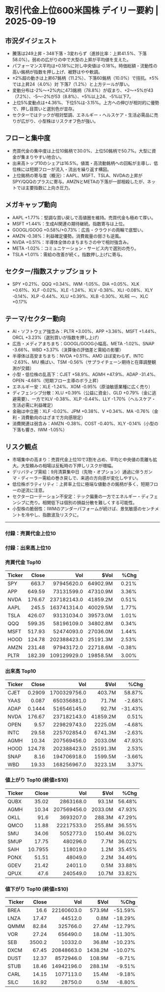 # 取引代金上位600米国株 デイリー要約 | 2025-09-19

## 市況ダイジェスト
- 騰落は249上昇・348下落・3変わらず（進捗比率：上昇41.5%、下落58.0%）。弱めの広がりの中で大型の上昇が平均値を支えた。
- パフォーマンス平均は+0.18%に対し中央値は-0.18%。時価総額・流動性の高い銘柄が指数を押し上げ、裾野はやや軟調。
- ±2%超の動きは上昇67銘柄（11.2%）、下落60銘柄（10.0%）で拮抗。±5%では上昇24（4.0%）対 下落7（1.2%）と上方テールが厚い。
- 変動分布は-2%〜+2%内に473銘柄（78.8%）が収まり、+2〜+5%が43（7.2%）、-5〜-2%が53（8.8%）、+5%以上24、-5%以下7。
- 上位5%変動点は+4.36%、下位5%は-3.15%。上方への伸びが相対的に優勢で、押し目買いと選別色が並存。
- セクターではテックが相対堅調、エネルギー・ヘルスケア・生活必需品に売りが広がり、小型株はリスクオフ色が強い。

## フローと集中度
- 売買代金の集中度は上位10銘柄で30.0%、上位50銘柄で50.7%。大型に資金が集まりやすい地合い。
- 出来高トップ10のシェアは16.5%。値嵩・高流動銘柄への回転が主導し、低位株には短期フローが流入・流出を繰り返す構図。
- 上位銘柄の寄与度（概況）：AAPL、MSFT、TSLA、NVDAの上昇がSPY/QQQのプラスに寄与。AMZNとMETAの下落が一部相殺したが、ネットでは主要指数に上向き圧力。

## メガキャップ動向
- AAPL +1.77%：堅調な買い戻しで高値圏を維持。売買代金も極めて厚い。
- MSFT +1.44%：生成AI関連の期待継続。指数寄与は上位。
- GOOGL/GOOG +0.58%/+0.73%：広告・クラウドの両輪で底堅い。
- AMZN -0.38%：利益確定優勢。消費裁量の弱さも逆風。
- NVDA +0.51%：半導体全体のまちまちさの中で相対強含み。
- META -1.02%：コミュニケーション・サービス内で選別の売り。
- TSLA +1.01%：需給の改善が続く。指数押し上げに寄与。

## セクター/指数スナップショット
- SPY +0.21%、QQQ +0.34%、IWM -1.05%、DIA +0.05%、XLK +0.61%、XLF -0.02%、XLE -1.24%、XLV -0.38%、XLI -0.08%、XLY -0.14%、XLP -0.44%、XLU +0.39%、XLB -0.30%、XLRE —、XLC +0.17%

## テーマ/セクター動向
- AI・ソフトウェア強含み：PLTR +3.00%、APP +3.36%、MSFT +1.44%、ORCL +3.23%（選別買いが指数を押し上げ）
- 広告・メディアまちまち：GOOGL/GOOG小幅高、META -1.02%、SNAP -3.66%、WBD +3.37%（決算後の評価差と需給の影響）
- 半導体は高安まちまち：NVDA +0.51%、AMD ほぼ変わらず、INTC -2.63%、MU 横ばい、TSM -0.56%（サプライチェーン期待と在庫調整観測が交錯）
- 小型・低位株の乱高下：CJET +58.9%、AGMH +47.9%、ADAP -31.4%、OPEN -4.68%（短期フロー主導のボラ上昇）
- エネルギー安：XLE -1.24%、XOM -0.95%（原油敏感業種に広く売り）
- ディフェンシブ分散：XLU +0.39%（公益に資金）、GLD +0.79%（金に逃避需要）、一方でXLV -0.38%、XLP -0.44%、LLY -1.70%（ヘルスケア・生活必需に利益確定）
- 金融は中立圏：XLF -0.02%、JPM +0.38%、V +0.34%、MA -0.76%（金利・消費動向のはざまで方向感限定）
- 消費関連は弱含み：AMZN -0.38%、COST -0.40%、XLY -0.14%（小型の下落も響き、IWM -1.05%）

## リスク観点
- 市場集中の高まり：売買代金上位10で3割を占め、平均と中央値の乖離も拡大。大型頼みの相場は反転時の下押しリスクが増幅。
- デリバティブ需給：9月清算集中日（先物・オプション）通過に伴うガンマ・ディーラー需給の巻き戻しで、来週の方向感が変化しやすい。
- 低位株ボラティリティ：上昇率上位に極端な値動きの銘柄が多く、短期フローの逆流に注意。
- セクターローテーション不安定：テック偏重の一方でエネルギー・ディフェンシブに売り。相関低下は個別の損益分散を難しくする可能性。
- 小型株の脆弱性：IWMのアンダーパフォームが続けば、景気敏感のセンチメントを冷やし、指数波及リスクに。

---

### 付録：売買代金上位10
### 付録：出来高上位10

### 売買代金 Top10
| Ticker | Close | Vol | $Vol | %Chg |
|---|---:|---:|---:|---:|
| SPY | 663.7 | 97945620.0 | 64902.9M | 0.21% |
| APP | 649.59 | 73131599.0 | 47310.9M | 3.36% |
| NVDA | 176.67 | 237182143.0 | 41859.2M | 0.51% |
| AAPL | 245.5 | 163741314.0 | 40029.5M | 1.77% |
| TSLA | 426.07 | 93131034.0 | 39573.0M | 1.01% |
| QQQ | 599.35 | 58196109.0 | 34802.8M | 0.34% |
| MSFT | 517.93 | 52474093.0 | 27036.0M | 1.44% |
| HOOD | 124.78 | 202388423.0 | 25191.3M | 2.53% |
| AMZN | 231.48 | 97943172.0 | 22718.6M | -0.38% |
| PLTR | 182.39 | 109129929.0 | 19858.5M | 3.00% |


### 出来高 Top10
| Ticker | Close | Vol | $Vol | %Chg |
|---|---:|---:|---:|---:|
| CJET | 0.2909 | 1700329756.0 | 403.7M | 58.87% |
| YAAS | 0.087 | 650356881.0 | 71.7M | -2.68% |
| ADAP | 0.1444 | 516546145.0 | 92.7M | -31.43% |
| NVDA | 176.67 | 237182143.0 | 41859.2M | 0.51% |
| OPEN | 9.57 | 229829743.0 | 2225.0M | -4.68% |
| INTC | 29.58 | 225702854.0 | 6741.3M | -2.63% |
| AGMH | 10.34 | 207569456.0 | 2033.0M | 47.93% |
| HOOD | 124.78 | 202388423.0 | 25191.3M | 2.53% |
| SNAP | 8.16 | 194706918.0 | 1599.5M | -3.66% |
| WBD | 19.33 | 168256967.0 | 3223.1M | 3.37% |


### 値上がり Top10 (終値≥$10)
| Ticker | Close | Vol | $Vol | %Chg |
|---|---:|---:|---:|---:|
| QUBX | 35.02 | 2863168.0 | 93.1M | 56.48% |
| AGMH | 10.34 | 207569456.0 | 2033.0M | 47.93% |
| OKLL | 91.6 | 3693207.0 | 288.3M | 47.29% |
| QMCO | 11.88 | 22217533.0 | 255.8M | 36.55% |
| SMU | 34.06 | 5052773.0 | 150.4M | 36.02% |
| SMUP | 17.75 | 480296.0 | 7.7M | 36.02% |
| SAIH | 10.7955 | 118019.0 | 1.2M | 35.45% |
| PONX | 51.51 | 48049.0 | 2.2M | 34.49% |
| GDEV | 21.42 | 24011.0 | 0.5M | 33.88% |
| QPUX | 47.6 | 240549.0 | 10.7M | 33.82% |


### 値下がり Top10 (終値≥$10)
| Ticker | Close | Vol | $Vol | %Chg |
|---|---:|---:|---:|---:|
| BREA | 16.6 | 22160603.0 | 573.9M | -51.59% |
| LNZA | 17.47 | 44512.0 | 0.8M | -18.29% |
| QMMM | 82.84 | 325766.0 | 27.4M | -12.79% |
| VOR | 27.24 | 656490.0 | 18.0M | -11.30% |
| SEB | 3500.2 | 10332.0 | 36.8M | -10.23% |
| DXCM | 67.45 | 20848663.0 | 1438.2M | -10.07% |
| DUST | 12.37 | 8572946.0 | 108.9M | -9.71% |
| STUB | 18.46 | 14942196.0 | 288.1M | -9.51% |
| CARL | 14.15 | 1077113.0 | 15.4M | -9.18% |
| SILC | 16.92 | 28750.0 | 0.5M | -8.80% |

